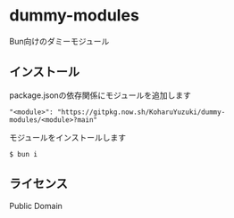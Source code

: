 # dummy-modules
Bun向けのダミーモジュール  

## インストール
package.jsonの依存関係にモジュールを追加します  
```
"<module>": "https://gitpkg.now.sh/KoharuYuzuki/dummy-modules/<module>?main"
```

モジュールをインストールします  
```
$ bun i
```

## ライセンス
Public Domain  
